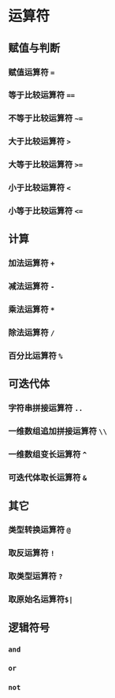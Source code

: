 # 运算符  

## 赋值与判断  

### 赋值运算符 `=`  

### 等于比较运算符 `==`  

### 不等于比较运算符 `~=`  

### 大于比较运算符 `>`  

### 大等于比较运算符 `>=`  

### 小于比较运算符 `<`  

### 小等于比较运算符 `<=`  

## 计算  

### 加法运算符 `+`  

### 减法运算符 `-`  

### 乘法运算符 `*`  

### 除法运算符 `/`  

### 百分比运算符 `%`  

## 可迭代体  

### 字符串拼接运算符 `..`  

### 一维数组追加拼接运算符 `\\`

### 一维数组变长运算符 `^`  

### 可迭代体取长运算符  `&`  

## 其它  

### 类型转换运算符 `@`  

### 取反运算符 `!`  

### 取类型运算符 `?`  

### 取原始名运算符`$|`  

## 逻辑符号  

### `and`  

### `or`  

### `not`  
